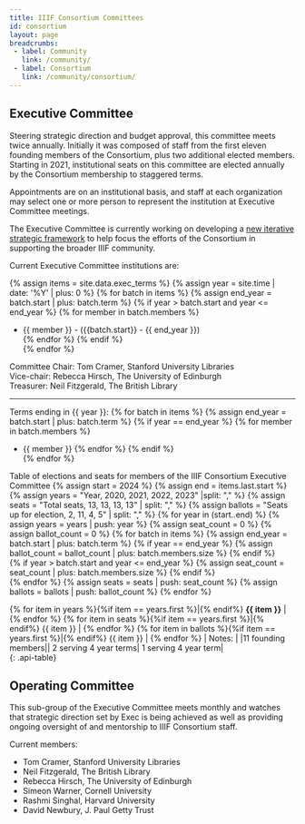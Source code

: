 ```yaml
---
title: IIIF Consortium Committees
id: consortium
layout: page
breadcrumbs:
 - label: Community
   link: /community/
 - label: Consortium
   link: /community/consortium/
---
```


## Executive Committee

Steering strategic direction and budget approval, this committee meets twice annually. Initially it was composed of staff from the first eleven founding members of the Consortium, plus two additional elected members. Starting in 2021, institutional seats on this committee are elected annually by the Consortium membership to staggered terms.

Appointments are on an institutional basis, and staff at each organization may select one or more person to represent the institution at Executive Committee meetings. 

The Executive Committee is currently working on developing a [new iterative strategic framework](https://docs.google.com/presentation/d/1JMCLToTlijx3ztiPoKigEdmS2je_fYjU0kj-pxhgaM8/edit#slide=id.g2542c596307_0_77) to help focus the efforts of the Consortium in supporting the broader IIIF community.

Current Executive Committee institutions are:

{% assign items = site.data.exec_terms  %}
{% assign year =  site.time | date: '%Y' | plus: 0 %}
{% for batch in items  %}
  {% assign end_year = batch.start | plus: batch.term %}
  {% if year > batch.start and year <= end_year %}
    {% for member in batch.members %}
- {{ member }} - ({{batch.start}} - {{ end_year }})  
    {% endfor %}
  {% endif %}  
{% endfor %}

Committee Chair: Tom Cramer, Stanford University Libraries  
Vice-chair: Rebecca Hirsch, The University of Edinburgh  
Treasurer: Neil Fitzgerald, The British Library  

--- 
Terms ending in {{ year }}:
{% for batch in items  %}
  {% assign end_year = batch.start | plus: batch.term %}
  {% if year == end_year %}
    {% for member in batch.members %}
- {{ member }}
    {% endfor %}
  {% endif %}  
{% endfor %}


Table of elections and seats for members of the IIIF Consortium Executive Committee
{% assign start = 2024 %}
{% assign end = items.last.start %}
{% assign years = "Year, 2020, 2021, 2022, 2023" |split: "," %}
{% assign seats = "Total seats, 13, 13, 13, 13" | split: "," %}
{% assign ballots = "Seats up for election, 2, 11, 4, 5" | split: "," %}
{% for year in (start..end) %}
  {% assign years = years | push: year %}
  {% assign seat_count = 0 %}
  {% assign ballot_count = 0 %}
  {% for batch in items  %}
    {% assign end_year = batch.start | plus: batch.term %}
    {% if year == end_year %}
      {% assign ballot_count = ballot_count | plus: batch.members.size %}
    {% endif %}  
    {% if year > batch.start and year <= end_year %}
      {% assign seat_count = seat_count | plus: batch.members.size %}
    {% endif %}  
  {% endfor %}
  {% assign seats = seats | push: seat_count %}
  {% assign ballots = ballots | push: ballot_count %}
{% endfor %}

{% for item in years %}{%if item == years.first %}|{% endif%} <b>{{ item }}</b> | {% endfor %}
{% for item in seats %}{%if item == years.first %}|{% endif%} {{ item }} | {% endfor %}
{% for item in ballots %}{%if item == years.first %}|{% endif%} {{ item }} | {% endfor %}
| Notes: | |11 founding members|| 2 serving 4 year terms| 1 serving 4 year term|  
{: .api-table}

## Operating Committee

This sub-group of the Executive Committee meets monthly and watches that strategic direction set by Exec is being achieved as well as providing ongoing oversight of and mentorship to IIIF Consortium staff.

Current members:

- Tom Cramer, Stanford University Libraries
- Neil Fitzgerald, The British Library
- Rebecca Hirsch, The University of Edinburgh
- Simeon Warner, Cornell University
- Rashmi Singhal, Harvard University
- David Newbury, J. Paul Getty Trust

